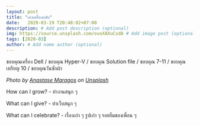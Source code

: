 ```yaml
---
layout: post
title: "เอาเครื่องกลับ"
date:   2020-03-19 T20:48:02+07:00
description: # Add post description (optional)
img: https://source.unsplash.com/ovoXAXuCsdA # Add image post (optional)
tags: [2020-03]
author: # Add name author (optional)
---
```

ขอบคุณเครื่อง Dell / ขอบคุณ Hyper-V / ขอบคุณ Solution file / ขอบคุณ 7-11 / ขอบคุณเหรียญ 10 / ขอบคุณวันซักผ้า

*Photo by [Anastase Maragos](https://unsplash.com/@visualsbyroyalz) on [Unsplash](https://unsplash.com)*

<i class="fa fa-child" style="color:plum"></i>

How can I grow? - ทำงานสนุก ๆ

What can I give? - ทำเว็บสนุก ๆ

What can I celebrate? - เรื่องเก่า ๆ รูปเก่า ๆ รอยยิ้มของเพื่อน ๆ
